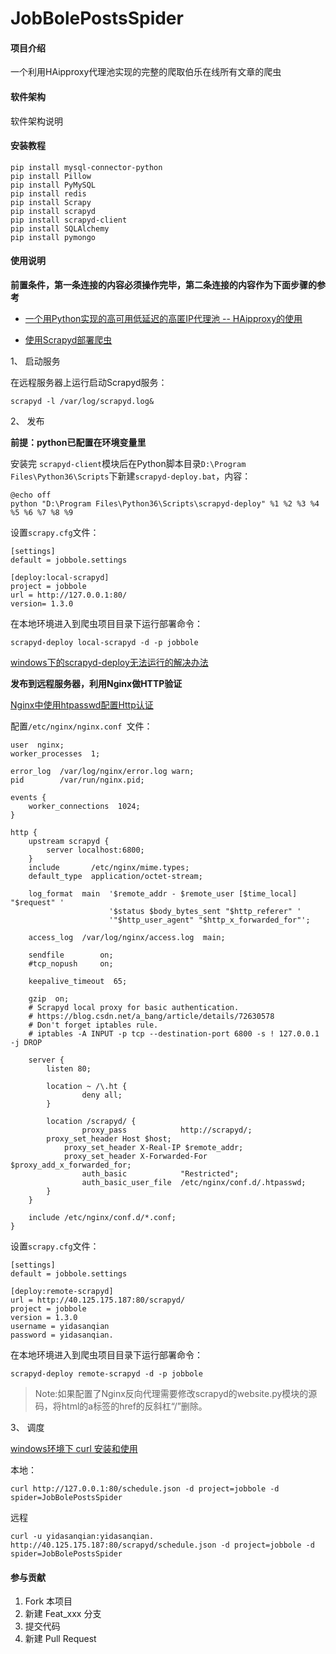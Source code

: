# JobBolePostsSpider

#### 项目介绍
一个利用HAipproxy代理池实现的完整的爬取伯乐在线所有文章的爬虫

#### 软件架构
软件架构说明


#### 安装教程

```
pip install mysql-connector-python
pip install Pillow
pip install PyMySQL
pip install redis
pip install Scrapy
pip install scrapyd
pip install scrapyd-client
pip install SQLAlchemy
pip install pymongo
```

#### 使用说明
**前置条件，第一条连接的内容必须操作完毕，第二条连接的内容作为下面步骤的参考**

- [一个用Python实现的高可用低延迟的高匿IP代理池 -- HAipproxy的使用](https://blog.csdn.net/u011726984/article/details/80279792)

- [使用Scrapyd部署爬虫](https://www.jianshu.com/p/f0077adb74bb)

1、 启动服务

在远程服务器上运行启动Scrapyd服务：

```
scrapyd -l /var/log/scrapyd.log&
```

2、 发布

**前提：python已配置在环境变量里**

安装完 `scrapyd-client`模块后在Python脚本目录`D:\Program Files\Python36\Scripts`下新建`scrapyd-deploy.bat`，内容：

```
@echo off
python "D:\Program Files\Python36\Scripts\scrapyd-deploy" %1 %2 %3 %4 %5 %6 %7 %8 %9
```

设置`scrapy.cfg`文件：
```
[settings]
default = jobbole.settings

[deploy:local-scrapyd]
project = jobbole
url = http://127.0.0.1:80/
version= 1.3.0
```

在本地环境进入到爬虫项目目录下运行部署命令：

```
scrapyd-deploy local-scrapyd -d -p jobbole
```

[windows下的scrapyd-deploy无法运行的解决办法](https://blog.csdn.net/weixin_41004350/article/details/78491036)

**发布到远程服务器，利用Nginx做HTTP验证**

[Nginx中使用htpasswd配置Http认证](https://blog.csdn.net/a_bang/article/details/72630578)

配置`/etc/nginx/nginx.conf `文件：
```
user  nginx;
worker_processes  1;

error_log  /var/log/nginx/error.log warn;
pid        /var/run/nginx.pid;

events {
    worker_connections  1024;
}

http {
    upstream scrapyd {
        server localhost:6800;         
    }
    include       /etc/nginx/mime.types;
    default_type  application/octet-stream;

    log_format  main  '$remote_addr - $remote_user [$time_local] "$request" '
                      '$status $body_bytes_sent "$http_referer" '
                      '"$http_user_agent" "$http_x_forwarded_for"';

    access_log  /var/log/nginx/access.log  main;

    sendfile        on;
    #tcp_nopush     on;

    keepalive_timeout  65;

    gzip  on;
    # Scrapyd local proxy for basic authentication.
    # https://blog.csdn.net/a_bang/article/details/72630578
    # Don't forget iptables rule.
    # iptables -A INPUT -p tcp --destination-port 6800 -s ! 127.0.0.1 -j DROP

    server {
        listen 80;

        location ~ /\.ht {
                deny all;
        }

        location /scrapyd/ {
                proxy_pass            http://scrapyd/;
		proxy_set_header Host $host;  
	        proxy_set_header X-Real-IP $remote_addr;  
	        proxy_set_header X-Forwarded-For $proxy_add_x_forwarded_for;
                auth_basic            "Restricted";
                auth_basic_user_file  /etc/nginx/conf.d/.htpasswd;
        }
    }

    include /etc/nginx/conf.d/*.conf;
}

```

设置`scrapy.cfg`文件：
```
[settings]
default = jobbole.settings

[deploy:remote-scrapyd]
url = http://40.125.175.187:80/scrapyd/
project = jobbole
version = 1.3.0
username = yidasanqian
password = yidasanqian.
```

在本地环境进入到爬虫项目目录下运行部署命令：

```
scrapyd-deploy remote-scrapyd -d -p jobbole
```

>Note:如果配置了Nginx反向代理需要修改scrapyd的website.py模块的源码，将html的a标签的href的反斜杠“/”删除。

3、 调度

[windows环境下 curl 安装和使用](https://blog.csdn.net/qq_21126979/article/details/78690960?locationNum=10&fps=1)

本地：
```
curl http://127.0.0.1:80/schedule.json -d project=jobbole -d spider=JobBolePostsSpider
```
远程

```
curl -u yidasanqian:yidasanqian. http://40.125.175.187:80/scrapyd/schedule.json -d project=jobbole -d spider=JobBolePostsSpider
```

#### 参与贡献

1. Fork 本项目
2. 新建 Feat_xxx 分支
3. 提交代码
4. 新建 Pull Request